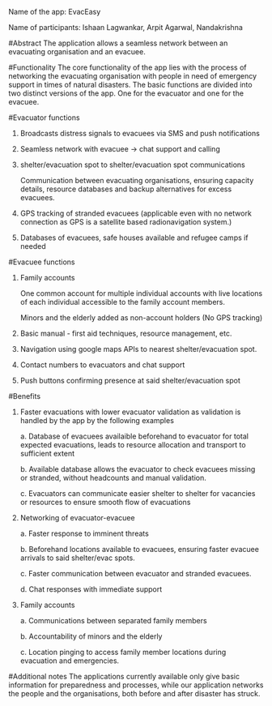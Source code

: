 
Name of the app: EvacEasy

Name of participants: Ishaan Lagwankar, Arpit Agarwal, Nandakrishna

#Abstract
The application allows a seamless network between an evacuating organisation and an evacuee.

#Functionality
The core functionality of the app lies with the process of networking the evacuating organisation with people in need of emergency support in times of natural disasters.
The basic functions are divided into two distinct versions of the app. One for the evacuator and one for the evacuee.

#Evacuator functions
1. Broadcasts distress signals to evacuees via SMS and push notifications
2. Seamless network with evacuee -> chat support and calling 
3. shelter/evacuation spot to shelter/evacuation spot communications

    Communication between evacuating organisations, ensuring capacity details, resource databases and backup alternatives for excess evacuees.
    
4. GPS tracking of stranded evacuees (applicable even with no network connection as GPS is a satellite based radionavigation system.)
5. Databases of evacuees, safe houses available and refugee camps if needed

#Evacuee functions
1. Family accounts

    One common account for multiple individual accounts with live locations of each individual accessible to the family account members.

    Minors and the elderly added as non-account holders (No GPS tracking)

2. Basic manual - first aid techniques, resource management, etc.
3. Navigation using google maps APIs to nearest shelter/evacuation spot.
4. Contact numbers to evacuators and chat support
5. Push buttons confirming presence at said shelter/evacuation spot

#Benefits
1. Faster evacuations with lower evacuator validation as validation is handled by the app by the following examples

    a. Database of evacuees availaible beforehand to evacuator for total expected evacuations, leads to resource allocation and transport to sufficient extent

    b. Available database allows the evacuator to check evacuees missing or stranded, without headcounts and manual validation.

    c. Evacuators can communicate easier shelter to shelter for vacancies or resources to ensure smooth flow of evacuations

2. Networking of evacuator-evacuee

    a. Faster response to imminent threats

    b. Beforehand locations available to evacuees, ensuring faster evacuee arrivals to said shelter/evac spots.

    c. Faster communication between evacuator and stranded evacuees.

    d. Chat responses with immediate support

3. Family accounts

    a. Communications between separated family members

    b. Accountability of minors and the elderly 

    c. Location pinging to access family member locations during evacuation and emergencies.


#Additional notes
The applications currently available only give basic information for preparedness and processes, while our application networks the people and the organisations, both before and after disaster has struck.
